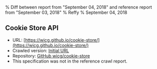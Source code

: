 % Diff between report from "September 04, 2018" and reference report from "September 03, 2018"
% Reffy
% September 04, 2018

## Cookie Store API

- URL: [https://wicg.github.io/cookie-store/](https://wicg.github.io/cookie-store/)
- Crawled version: [Initial URL](https://wicg.github.io/cookie-store/)
- Repository: [GitHub wicg/cookie-store](https://github.com/wicg/cookie-store)
- This specification was not in the reference crawl report.


